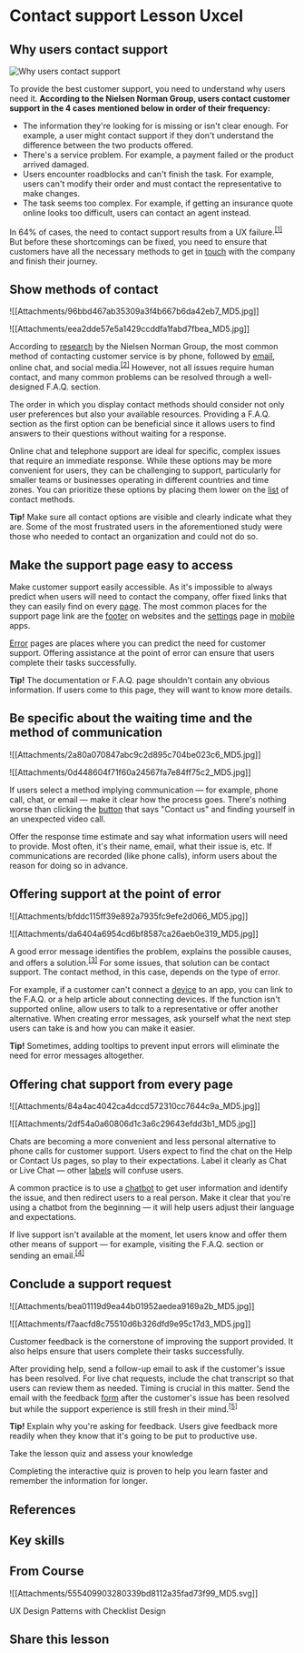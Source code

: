 # Contact support Lesson  Uxcel
## Why users contact support

![Why users contact support](https://img.uxcel.com/practices/why-users-contact-support-1640346344177/a-1682058600190.jpg)

To provide the best customer support, you need to understand why users need it. **According to the Nielsen Norman Group, users contact customer support in the 4 cases mentioned below in order of their frequency:**

-   The information they're looking for is missing or isn't clear enough. For example, a user might contact support if they don't understand the difference between the two products offered.
-   There's a service problem. For example, a payment failed or the product arrived damaged.
-   Users encounter roadblocks and can't finish the task. For example, users can't modify their order and must contact the representative to make changes.
-   The task seems too complex. For example, if getting an insurance quote online looks too difficult, users can contact an agent instead.

In 64% of cases, the need to contact support results from a UX failure.<sup><a href="moz-extension://1fff0f8b-616f-485f-8cf3-32584a1a9298/#anchor-1" rel="noopener noreferrer" applinkanchor="">[1]</a></sup> But before these shortcomings can be fixed, you need to ensure that customers have all the necessary methods to get in [touch](https://app.uxcel.com/glossary/touch-target) with the company and finish their journey.

## Show methods of contact

![[Attachments/96bbd467ab35309a3f4b667b6da42eb7_MD5.jpg]]

![[Attachments/eea2dde57e5a1429ccddfa1fabd7fbea_MD5.jpg]]

According to [research](https://app.uxcel.com/glossary/research-knowledge) by the Nielsen Norman Group, the most common method of contacting customer service is by phone, followed by [email](https://app.uxcel.com/glossary/email), online chat, and social media.<sup><a href="moz-extension://1fff0f8b-616f-485f-8cf3-32584a1a9298/#anchor-2" rel="noopener noreferrer" applinkanchor="">[2]</a></sup> However, not all issues require human contact, and many common problems can be resolved through a well-designed F.A.Q. section.

The order in which you display contact methods should consider not only user preferences but also your available resources. Providing a F.A.Q. section as the first option can be beneficial since it allows users to find answers to their questions without waiting for a response.

Online chat and telephone support are ideal for specific, complex issues that require an immediate response. While these options may be more convenient for users, they can be challenging to support, particularly for smaller teams or businesses operating in different countries and time zones. You can prioritize these options by placing them lower on the [list](https://app.uxcel.com/glossary/lists) of contact methods.

**Tip!** Make sure all contact options are visible and clearly indicate what they are. Some of the most frustrated users in the aforementioned study were those who needed to contact an organization and could not do so.

## Make the support page easy to access

Make customer support easily accessible. As it's impossible to always predict when users will need to contact the company, offer fixed links that they can easily find on every [page](https://app.uxcel.com/glossary/pages). The most common places for the support page link are the [footer](https://app.uxcel.com/glossary/footers) on websites and the [settings](https://app.uxcel.com/glossary/settings) page in [mobile](https://app.uxcel.com/glossary/mobile) apps.

[Error](https://app.uxcel.com/glossary/errors) pages are places where you can predict the need for customer support. Offering assistance at the point of error can ensure that users complete their tasks successfully.

**Tip!** The documentation or F.A.Q. page shouldn't contain any obvious information. If users come to this page, they will want to know more details.

## Be specific about the waiting time and the method of communication

![[Attachments/2a80a070847abc9c2d895c704be023c6_MD5.jpg]]

![[Attachments/0d448604f71f60a24567fa7e84ff75c2_MD5.jpg]]

If users select a method implying communication — for example, phone call, chat, or email — make it clear how the process goes. There's nothing worse than clicking the [button](https://app.uxcel.com/glossary/buttons) that says "Contact us" and finding yourself in an unexpected video call.

Offer the response time estimate and say what information users will need to provide. Most often, it's their name, email, what their issue is, etc. If communications are recorded (like phone calls), inform users about the reason for doing so in advance.

## Offering support at the point of error

![[Attachments/bfddc115ff39e892a7935fc9efe2d066_MD5.jpg]]

![[Attachments/da6404a6954cd6bf8587ca26aeb0e319_MD5.jpg]]

A good error message identifies the problem, explains the possible causes, and offers a solution.<sup><a href="moz-extension://1fff0f8b-616f-485f-8cf3-32584a1a9298/#anchor-3" rel="noopener noreferrer" applinkanchor="">[3]</a></sup> For some issues, that solution can be contact support. The contact method, in this case, depends on the type of error.

For example, if a customer can't connect a [device](https://app.uxcel.com/glossary/device) to an app, you can link to the F.A.Q. or a help article about connecting devices. If the function isn't supported online, allow users to talk to a representative or offer another alternative. When creating error messages, ask yourself what the next step users can take is and how you can make it easier.

**Tip!** Sometimes, adding tooltips to prevent input errors will eliminate the need for error messages altogether.

## Offering chat support from every page

![[Attachments/84a4ac4042ca4dccd572310cc7644c9a_MD5.jpg]]

![[Attachments/2df54a0a60806d1c3a6c29643efdd3b1_MD5.jpg]]

Сhats are becoming a more convenient and less personal alternative to phone calls for customer support. Users expect to find the chat on the Help or Contact Us pages, so play to their expectations. Label it clearly as Chat or Live Chat — other [labels](https://app.uxcel.com/glossary/labels) will confuse users.

A common practice is to use a [chatbot](https://app.uxcel.com/glossary/chatbot) to get user information and identify the issue, and then redirect users to a real person. Make it clear that you're using a chatbot from the beginning — it will help users adjust their language and expectations.

If live support isn't available at the moment, let users know and offer them other means of support — for example, visiting the F.A.Q. section or sending an email.<sup><a href="moz-extension://1fff0f8b-616f-485f-8cf3-32584a1a9298/#anchor-4" rel="noopener noreferrer" applinkanchor="">[4]</a></sup>

## Conclude a support request

![[Attachments/bea01119d9ea44b01952aedea9169a2b_MD5.jpg]]

![[Attachments/f7aacfd8c75510d6b326dfd9e95c17d3_MD5.jpg]]

Customer feedback is the cornerstone of improving the support provided. It also helps ensure that users complete their tasks successfully.

After providing help, send a follow-up email to ask if the customer's issue has been resolved. For live chat requests, include the chat transcript so that users can review them as needed. Timing is crucial in this matter. Send the email with the feedback [form](https://app.uxcel.com/glossary/forms) after the customer's issue has been resolved but while the support experience is still fresh in their mind.<sup><a href="moz-extension://1fff0f8b-616f-485f-8cf3-32584a1a9298/#anchor-5" rel="noopener noreferrer" applinkanchor="">[5]</a></sup>

**Tip!** Explain why you're asking for feedback. Users give feedback more readily when they know that it's going to be put to productive use.

Take the lesson quiz and assess your knowledge

Completing the interactive quiz is proven to help you learn faster and remember the information for longer.

## References

## Key skills

## From Course

![[Attachments/555409903280339bd8112a35fad73f99_MD5.svg]]

UX Design Patterns with Checklist Design

## Share this lesson